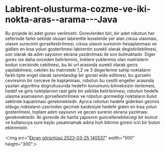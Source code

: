 # Labirent-olusturma-cozme-ve-iki-nokta-aras--arama---Java
Bu projede iki adet gorev verilmistir. Gorevlerden biri, bir adet robotun her seferinde farklı sekilde olusan labirentte koselerde yer alan cıkısa ulasması, ulasım surecinin gorsellestirilmesi, cıkısa ulasım suresinin hesaplanması ve gidilen en kısa yolun gosterilmesi labirentin surekli olarak degistirilebilmesi, son olarak da adım sayısının ekrana yazdırılması ile son bulmaktadır. Diger gorev ise daha onceden belirlenmis¸ linklere yuklenmis olan matrislerin kodun icerisinde cekilmesi, bu
iki url arasında surekli olarak gecis yapılabilmesi, cekilen bu matristeki 1,2 ve 3 degerlerine sahip noktaların farklı tipte engel olarak tanımlandıgı bir gorsel elde edilmesi, bu gorselin cevresinin bir cerceve ile kaplanması, robotun bu cesitli engeller arasında yazılan algoritma dogrultusunda hedefin konumunu bilmeksizin ilerlemesi, hedef ve giris noktalarının rast gele bir sekilde belirlenmesi,
robotun hedefe ulasma asamasının gorsellestirilmesi ve robotun gormedigi noktaların bulut seklinde kapatılması gerekmektedir. Ayrıca robotun hedefe giderken gezmis oldugu noktaların uzerinden gecmek kaidesiyle hedefe giden en kısa yolun
gosterilmesi, toplam adım sayısının ve gecen surenin ekrana yazılması gerekmektedir. Iki gorevde de harita yapısının guncellenebilecegi bir komut ve kullanıcıya sure kaybı yasatmamak adına hızlı bitirme gorevi icin bir buton eklenmistir.

＜img src="[Ekran görüntüsü 2023-03-25 140537](https://user-images.githubusercontent.com/74157174/229217442-282fda77-1b03-455b-8462-95c690ac2239.png)" width="500" height="300"＞

